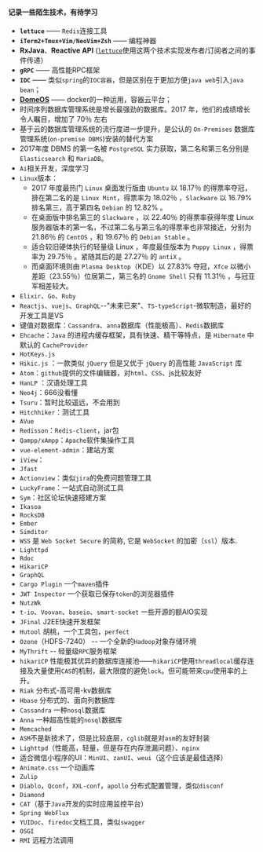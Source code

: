 #### 记录一些陌生技术，有待学习
* **`lettuce`**  —— `Redis`连接工具
* **`iTerm2+Tmux+Vim/NeoVim+Zsh`**  —— 编程神器
* **RxJava**、**Reactive API** ([`lettuce`][lettuce]使用这两个技术实现发布者/订阅者之间的事件传递）
* **`gRPC`** —— 高性能RPC框架
* **`IDC`** —— 类似`spring`的`IOC容器`，但是区别在于更加方便`java web`引入`java bean`；
* [**DomeOS**][DomeOS] —— docker的一种运用，容器云平台；
* 时间序列数据库管理系统是增长最强劲的数据库。2017 年，他们的成绩增长令人瞩目，增加了 70％ 左右
* 基于云的数据库管理系统的流行度进一步提升，是公认的 `On-Premises` 数据库管理系统(`on-premise DBMS`)安装的替代方案
* 2017年度 DBMS 的第一名被 `PostgreSQL` 实力获取，第二名和第三名分别是 `Elasticsearch` 和 `MariaDB`。
* `Ai`相关开发，深度学习
* `Linux`版本：
  - 2017 年度最热门 `Linux` 桌面发行版由 `Ubuntu` 以 18.17％ 的得票率夺冠，排在第二名的是 `Linux Mint`，得票率为 18.02％ ，`Slackware` 以 16.79% 排名第三，高于第四名 `Debian` 的 12.82% 。
  - 在桌面版中排名第三的 `Slackware` ，以 22.40％ 的得票率获得年度 Linux 服务器版本的第一名，不过第二名与第三名的得票率也非常接近，分别为 21.86％ 的 `CentOS` ，和 19.67％ 的 `Debian Stable` 。
  - 适合较旧硬体执行的轻量级 Linux ，年度最佳版本为 `Puppy Linux` ，得票率为 29.75％ 。紧随其后的是 27.27％ 的 `antiX` 。
  - 而桌面环境则由 `Plasma Desktop`（KDE）以 27.83% 夺冠，`Xfce` 以微小差距（23.55％）位居第二，第三名的 `Gnome Shell` 只有 11.31％ ，与冠亚军相差较大。
* `Elixir`、`Go`、`Ruby`
* `Reactjs`、`vuejs`、`GraphQL`--"未来已来"、`TS-typeScript`-微软制造，最好的开发工具是VS
* 键值对数据库：`Cassandra`、`anna`数据库（性能极高）、`Redis`数据库
* `Ehcache`：`Java` 的进程内缓存框架，具有快速、精干等特点，是 `Hibernate` 中默认的 `CacheProvider`
* `HotKeys.js`
* `Hikic.js` ：一款类似 `jQuery` 但是又优于 `jQuery` 的高性能 `JavaScript` 库
* `Atom`：`github`提供的文件编辑器，对`html`、`CSS`、js比较友好
* `HanLP` ：汉语处理工具
* `Neo4j`：666没看懂
* `Tsuru`：暂时比较遥远，不会用到
* `Hitchhiker`：测试工具
* `AVue`
* `Redisson`：`Redis-client`，jar包
* `Qampp/xAmpp`：`Apache`软件集操作工具
* `vue-element-admin`：建站方案
* `iView`：
* `Jfast`
* `Actionview`：类似`jira`的免费问题管理工具
* `LuckyFrame`：一站式自动测试工具
* `Sym`：社区论坛快速搭建方案
* `Ikasoa`
* `RocksDB`
* `Ember`
* `Simditor`
* `WSS` 是 `Web Socket Secure` 的简称, 它是 `WebSocket` 的加密（`ssl`）版本. 
* `Lighttpd`
* `Rdoc`
* `HikariCP`
* `GraphQL`
* `Cargo Plugin`  一个`maven`插件
* `JWT Inspector`  一个获取已保存`token`的浏览器插件
* `NutzWk`
* `t-io`、`Voovan`、`baseio`、`smart-socket`  一些开源的额AIO实现
* `JFinal`   J2EE快速开发框架
* `Hutool` 胡桃，一个工具包，`perfect`
* `Ozone`（HDFS-7240） -- 一个全新的`Hadoop`对象存储环境
* `MyThrift` -- 轻量级`RPC`服务框架
* `hikariCP` 性能极其优异的数据库连接池——`hikariCP`使用`threadlocal`缓存连接及大量使用`CAS`的机制，最大限度的避免`lock`。但可能带来`cpu`使用率的上升。
* `Riak` 分布式-高可用-kv数据库
* `Hbase`  分布式的、面向列数据库
* `Cassandra` 一种`nosql`数据库
* `Anna` 一种超高性能的`nosql`数据库
* `Memcached`
* `ASM`不是新技术了，但是比较底层，`cglib`就是对`asm`的友好封装
* `Lighttpd`（性能高，轻量，但是存在内存泄漏问题）、`nginx`
* 适合微信小程序的UI：`MinUI`、`zanUI`、`weui`（这个应该是最佳选择）
* `Animate.css` 一个动画库
* `Zulip `
* `Diablo`，`Qconf`，`XXL-conf`，`apollo` 分布式配置管理，类似`disconf`
* `Diamond`
* `CAT`（基于`Java`开发的实时应用监控平台）
* `Spring WebFlux`
* `YUIDoc`、`firedoc`文档工具，类似`swagger`
* `OSGI`
* `RMI`  远程方法调用


[lettuce]: https://github.com/StarzoneCN/summary-documents/blob/master/Redis/lettuce.md
[DomeOS]:http://gitbook.domeos.org/
